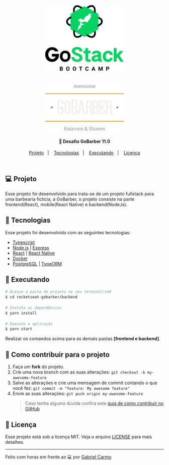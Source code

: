 <div align="center">
    <img alt="GoBarber" src="./github/gostack.png" width="250px" />
</div>
<h1 align="center">
    <img alt="GoBarber" src="./github/gobarber.png" width="250px" />
    
</h1>

<h4 align="center">
  🚀 Desafio GoBarber 11.0
</h4>

<p align="center">
  <a href="#-projeto">Projeto</a>&nbsp;&nbsp;&nbsp;|&nbsp;&nbsp;&nbsp;
  <a href="#rocket-tecnologias">Tecnologias</a>&nbsp;&nbsp;&nbsp;|&nbsp;&nbsp;&nbsp;
  <a href="#rocket-executando">Executando</a>&nbsp;&nbsp;&nbsp;|&nbsp;&nbsp;&nbsp;
  <a href="#memo-licença">Licença</a>
</p>
<br>

## 💻 Projeto

Esse projeto foi desenvolvido para trata-se de um projeto fullstack para uma barbearia ficticia, a GoBarber, o projeto consiste na parte frontend(React), mobile(React Native) e backend(NodeJs).

## :rocket: Tecnologias

Esse projeto foi desenvolvido com as seguintes tecnologias:

- [Typescript](https://www.typescriptlang.org/)
- [Node.js](https://nodejs.org/en/) | [Express](https://expressjs.com/pt-br/)
- [React](https://reactjs.org/) | [React Native](https://reactnative.dev/)
- [Docker](https://www.docker.com/)
- [PostgreSQL](https://www.postgresql.org/) | [TypeORM](https://typeorm.io/)

## :notebook: Executando

```bash
# Acesse a pasta do projeto no seu terminal/cmd
$ cd rocketseat-gobarber/backend

# Instale as dependências
$ yarn install

# Execute a aplicação
$ yarn start
```

Realizar os comandos acima para as demais pastas **[frontend e backend]**.

## :construction: Como contribuir para o projeto

1. Faça um **fork** do projeto.
2. Crie uma nova branch com as suas alterações: `git checkout -b my-awesome-feature`
3. Salve as alterações e crie uma mensagem de commit contando o que você fez: `git commit -m "feature: My awesome feature"`
4. Envie as suas alterações: `git push origin my-awesome-feature`
   > Caso tenha alguma dúvida confira este [guia de como contribuir no GitHub](https://github.com/firstcontributions/first-contributions)

## :memo: Licença

Esse projeto está sob a licença MIT. Veja o arquivo [LICENSE](LICENSE.md) para mais detalhes.

---

Feito com horas em frente ao :computer: por [Gabriel Carmo](https://www.linkedin.com/in/gabrielcarmo-s/)
